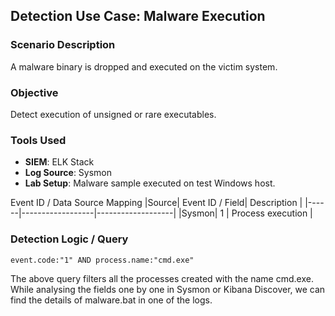 ## Detection Use Case: Malware Execution

### Scenario Description
A malware binary is dropped and executed on the victim system.

### Objective
Detect execution of unsigned or rare executables.

### Tools Used
- **SIEM**: ELK Stack
- **Log Source**: Sysmon
- **Lab Setup**: Malware sample executed on test Windows host.

Event ID / Data Source Mapping
|Source|	Event ID / Field|	   Description    |
|------|------------------|-------------------|
|Sysmon|	       1	      | Process execution |

### Detection Logic / Query
``` dsl
event.code:"1" AND process.name:"cmd.exe"
```
The above query filters all the processes created with the name cmd.exe. While analysing the fields one by one in Sysmon or Kibana Discover, we can find the details of malware.bat in one of the logs.
